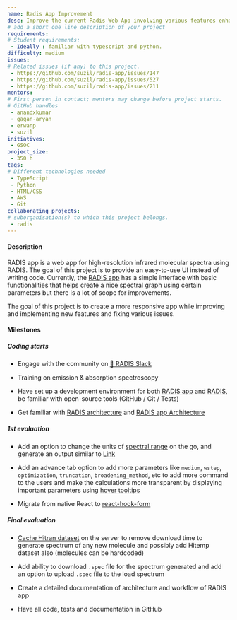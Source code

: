 ```yaml
---
name: Radis App Improvement
desc: Improve the current Radis Web App involving various features enhancement and bugs fixes
# add a short one line description of your project
requirements:
# Student requirements:
 - Ideally : familiar with typescript and python.
difficulty: medium
issues:
# Related issues (if any) to this project.
 - https://github.com/suzil/radis-app/issues/147
 - https://github.com/suzil/radis-app/issues/527
 - https://github.com/suzil/radis-app/issues/211
mentors:
# First person in contact; mentors may change before project starts.
# GitHub handles
 - anandxkumar
 - gagan-aryan
 - erwanp
 - suzil
initiatives:
 - GSOC
project_size:
 - 350 h
tags:
# Different technologies needed
 - TypeScript
 - Python
 - HTML/CSS
 - AWS
 - Git
collaborating_projects:
# suborganisation(s) to which this project belongs.
 - radis
---
```



#### Description

RADIS app is a web app for high-resolution infrared molecular spectra using RADIS. The goal of this project is to provide an easy-to-use UI instead of writing code. Currently, the [RADIS app](https://www.radis.app/) has a simple interface with basic functionalities that helps create a nice spectral graph using certain parameters but there is a lot of scope for improvements. 

The goal of this project is to create a more responsive app while improving and implementing new features and fixing various issues. 


#### Milestones


##### Coding starts

* Engage with the community on [💬 RADIS Slack](https://github.com/radis/slack-invite)

* Training on emission & absorption spectroscopy

* Have set up a development environment for both [RADIS app](https://github.com/suzil/radis-app) and [RADIS](https://github.com/radis/radis), be familiar with open-source tools (GitHub / Git / Tests)

* Get familiar with [RADIS architecture](https://radis.readthedocs.io/en/latest/dev/developer.html#architecture) and [RADIS app Architecture](https://github.com/suzil/radis-app#architecture) 

##### 1st evaluation

* Add an option to change the units of [spectral range](https://github.com/suzil/radis-app/issues/147) on the go, and generate an output similar to [Link](https://github.com/suzil/radis-app/issues/147#issuecomment-1072872386)

* Add an advance tab option to add more parameters like `medium`, `wstep`, `optimization`, `truncation`, `broadening_method`, etc to add more command to the users and make the calculations more transparent by displaying important parameters using [hover tooltips](https://github.com/suzil/radis-app/issues/184)

* Migrate from native React to [react-hook-form](https://github.com/suzil/radis-app/issues/347) 


##### Final evaluation

* [Cache Hitran dataset](https://github.com/suzil/radis-app/issues/527) on the server to remove download time to generate spectrum of any new molecule and possibly add Hitemp dataset also (molecules can be hardcoded)

* Add ability to download `.spec` file for the spectrum generated and add an option to upload `.spec` file to the load spectrum

* Create a detailed documentation of architecture and workflow of RADIS app

* Have all code, tests and documentation in GitHub
